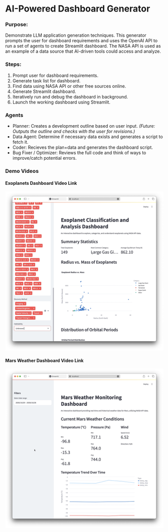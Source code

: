 # AI-Powered Dashboard Generator

### Purpose: 

Demonstrate LLM application generation techniques. This generator prompts the user for dashboard requirements and uses the OpenAI API to run a set of agents to create Streamlit dashboard. The NASA API is used as an example of a data source that AI-driven tools could access and analyze.

### Steps:

1. Prompt user for dashboard requirements.
2. Generate task list for dashboard.
3. Find data using NASA API or other free sources online.
4. Generate Streamlit dashboard.
5. Iteratively run and debug the dashboard in background.
6. Launch the working dashboard using Streamlit.

### Agents

- Planner: Creates a development outline based on user input. *(Future: Outputs the outline and checks with the user for revisions.)*
- Data Agent: Determine if necessary data exists and generates a script to fetch it.
- Coder: Recieves the plan+data and generates the dashboard script.
- Bug Fixer / Optimizer: Reviews the full code and think of ways to improve/catch potential errors.


### Demo Videos

#### Exoplanets Dashboard Video Link

[![Watch the Exoplanets Demo](https://raw.githubusercontent.com/vsaizz/dash-gen/main/videos/thumbnail_exoplanets.png)](https://www.youtube.com/watch?v=k1Szktv6YOQ)

#### Mars Weather Dashboard Video Link

[![Watch the Mars Weather Demo](https://raw.githubusercontent.com/vsaizz/dash-gen/main/videos/thumbnail_mars_weather.png)](https://www.youtube.com/watch?v=5LjwMMhAAM0)
